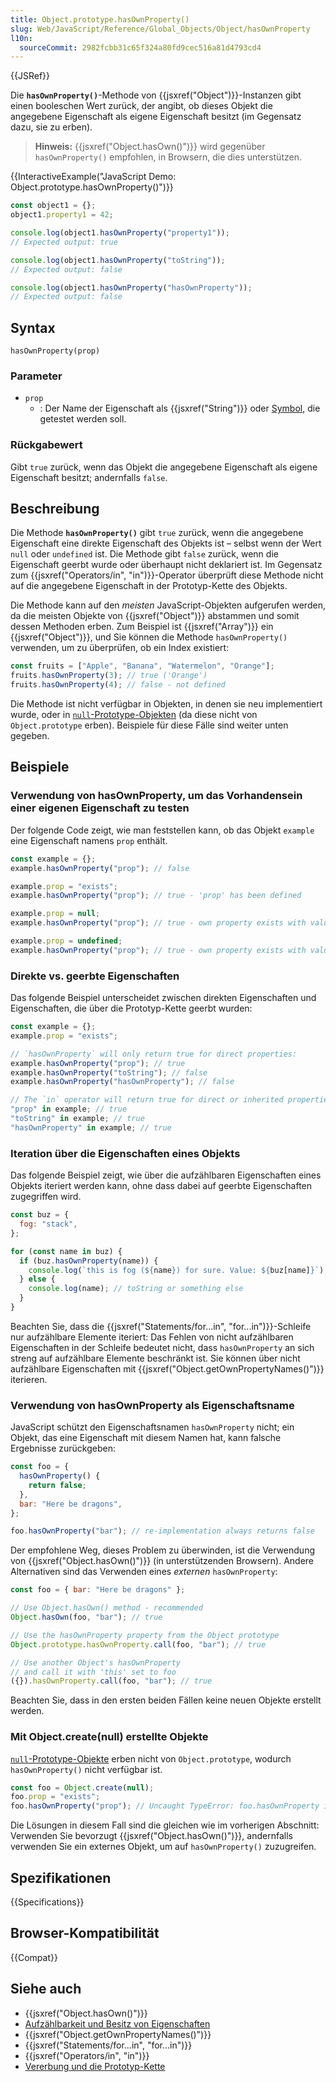 ```yaml
---
title: Object.prototype.hasOwnProperty()
slug: Web/JavaScript/Reference/Global_Objects/Object/hasOwnProperty
l10n:
  sourceCommit: 2982fcbb31c65f324a80fd9cec516a81d4793cd4
---
```


{{JSRef}}

Die **`hasOwnProperty()`**-Methode von {{jsxref("Object")}}-Instanzen gibt einen booleschen Wert zurück, der angibt, ob dieses Objekt die angegebene Eigenschaft als eigene Eigenschaft besitzt (im Gegensatz dazu, sie zu erben).

> **Hinweis:** {{jsxref("Object.hasOwn()")}} wird gegenüber `hasOwnProperty()` empfohlen, in Browsern, die dies unterstützen.

{{InteractiveExample("JavaScript Demo: Object.prototype.hasOwnProperty()")}}

```js interactive-example
const object1 = {};
object1.property1 = 42;

console.log(object1.hasOwnProperty("property1"));
// Expected output: true

console.log(object1.hasOwnProperty("toString"));
// Expected output: false

console.log(object1.hasOwnProperty("hasOwnProperty"));
// Expected output: false
```

## Syntax

```js-nolint
hasOwnProperty(prop)
```

### Parameter

- `prop`
  - : Der Name der Eigenschaft als {{jsxref("String")}} oder [Symbol](/de/docs/Web/JavaScript/Reference/Global_Objects/Symbol), die getestet werden soll.

### Rückgabewert

Gibt `true` zurück, wenn das Objekt die angegebene Eigenschaft als eigene Eigenschaft besitzt; andernfalls `false`.

## Beschreibung

Die Methode **`hasOwnProperty()`** gibt `true` zurück, wenn die angegebene Eigenschaft eine direkte Eigenschaft des Objekts ist – selbst wenn der Wert `null` oder `undefined` ist. Die Methode gibt `false` zurück, wenn die Eigenschaft geerbt wurde oder überhaupt nicht deklariert ist. Im Gegensatz zum {{jsxref("Operators/in", "in")}}-Operator überprüft diese Methode nicht auf die angegebene Eigenschaft in der Prototyp-Kette des Objekts.

Die Methode kann auf den _meisten_ JavaScript-Objekten aufgerufen werden, da die meisten Objekte von {{jsxref("Object")}} abstammen und somit dessen Methoden erben. Zum Beispiel ist {{jsxref("Array")}} ein {{jsxref("Object")}}, und Sie können die Methode `hasOwnProperty()` verwenden, um zu überprüfen, ob ein Index existiert:

```js
const fruits = ["Apple", "Banana", "Watermelon", "Orange"];
fruits.hasOwnProperty(3); // true ('Orange')
fruits.hasOwnProperty(4); // false - not defined
```

Die Methode ist nicht verfügbar in Objekten, in denen sie neu implementiert wurde, oder in [`null`-Prototype-Objekten](/de/docs/Web/JavaScript/Reference/Global_Objects/Object#null-prototype_objects) (da diese nicht von `Object.prototype` erben). Beispiele für diese Fälle sind weiter unten gegeben.

## Beispiele

### Verwendung von hasOwnProperty, um das Vorhandensein einer eigenen Eigenschaft zu testen

Der folgende Code zeigt, wie man feststellen kann, ob das Objekt `example` eine Eigenschaft namens `prop` enthält.

```js
const example = {};
example.hasOwnProperty("prop"); // false

example.prop = "exists";
example.hasOwnProperty("prop"); // true - 'prop' has been defined

example.prop = null;
example.hasOwnProperty("prop"); // true - own property exists with value of null

example.prop = undefined;
example.hasOwnProperty("prop"); // true - own property exists with value of undefined
```

### Direkte vs. geerbte Eigenschaften

Das folgende Beispiel unterscheidet zwischen direkten Eigenschaften und Eigenschaften, die über die Prototyp-Kette geerbt wurden:

```js
const example = {};
example.prop = "exists";

// `hasOwnProperty` will only return true for direct properties:
example.hasOwnProperty("prop"); // true
example.hasOwnProperty("toString"); // false
example.hasOwnProperty("hasOwnProperty"); // false

// The `in` operator will return true for direct or inherited properties:
"prop" in example; // true
"toString" in example; // true
"hasOwnProperty" in example; // true
```

### Iteration über die Eigenschaften eines Objekts

Das folgende Beispiel zeigt, wie über die aufzählbaren Eigenschaften eines Objekts iteriert werden kann, ohne dass dabei auf geerbte Eigenschaften zugegriffen wird.

```js
const buz = {
  fog: "stack",
};

for (const name in buz) {
  if (buz.hasOwnProperty(name)) {
    console.log(`this is fog (${name}) for sure. Value: ${buz[name]}`);
  } else {
    console.log(name); // toString or something else
  }
}
```

Beachten Sie, dass die {{jsxref("Statements/for...in", "for...in")}}-Schleife nur aufzählbare Elemente iteriert: Das Fehlen von nicht aufzählbaren Eigenschaften in der Schleife bedeutet nicht, dass `hasOwnProperty` an sich streng auf aufzählbare Elemente beschränkt ist. Sie können über nicht aufzählbare Eigenschaften mit {{jsxref("Object.getOwnPropertyNames()")}} iterieren.

### Verwendung von hasOwnProperty als Eigenschaftsname

JavaScript schützt den Eigenschaftsnamen `hasOwnProperty` nicht; ein Objekt, das eine Eigenschaft mit diesem Namen hat, kann falsche Ergebnisse zurückgeben:

```js
const foo = {
  hasOwnProperty() {
    return false;
  },
  bar: "Here be dragons",
};

foo.hasOwnProperty("bar"); // re-implementation always returns false
```

Der empfohlene Weg, dieses Problem zu überwinden, ist die Verwendung von {{jsxref("Object.hasOwn()")}} (in unterstützenden Browsern). Andere Alternativen sind das Verwenden eines _externen_ `hasOwnProperty`:

```js
const foo = { bar: "Here be dragons" };

// Use Object.hasOwn() method - recommended
Object.hasOwn(foo, "bar"); // true

// Use the hasOwnProperty property from the Object prototype
Object.prototype.hasOwnProperty.call(foo, "bar"); // true

// Use another Object's hasOwnProperty
// and call it with 'this' set to foo
({}).hasOwnProperty.call(foo, "bar"); // true
```

Beachten Sie, dass in den ersten beiden Fällen keine neuen Objekte erstellt werden.

### Mit Object.create(null) erstellte Objekte

[`null`-Prototype-Objekte](/de/docs/Web/JavaScript/Reference/Global_Objects/Object#null-prototype_objects) erben nicht von `Object.prototype`, wodurch `hasOwnProperty()` nicht verfügbar ist.

```js
const foo = Object.create(null);
foo.prop = "exists";
foo.hasOwnProperty("prop"); // Uncaught TypeError: foo.hasOwnProperty is not a function
```

Die Lösungen in diesem Fall sind die gleichen wie im vorherigen Abschnitt: Verwenden Sie bevorzugt {{jsxref("Object.hasOwn()")}}, andernfalls verwenden Sie ein externes Objekt, um auf `hasOwnProperty()` zuzugreifen.

## Spezifikationen

{{Specifications}}

## Browser-Kompatibilität

{{Compat}}

## Siehe auch

- {{jsxref("Object.hasOwn()")}}
- [Aufzählbarkeit und Besitz von Eigenschaften](/de/docs/Web/JavaScript/Enumerability_and_ownership_of_properties)
- {{jsxref("Object.getOwnPropertyNames()")}}
- {{jsxref("Statements/for...in", "for...in")}}
- {{jsxref("Operators/in", "in")}}
- [Vererbung und die Prototyp-Kette](/de/docs/Web/JavaScript/Inheritance_and_the_prototype_chain)
